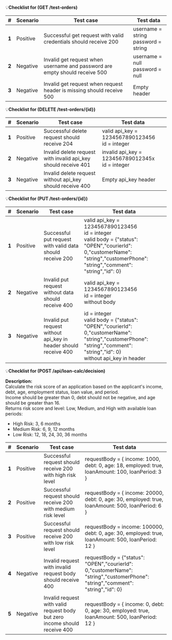 💡**Checklist for (GET /test-orders)**

| #     | Scenario | Test case                                                                   | Test data                              |
| ----- | -------- | --------------------------------------------------------------------------- | -------------------------------------- |
| **1** | Positive | Successful get request with valid credentials should receive 200            | username = string<br>password = string |
| **2** | Negative | Invalid get request when username and password are empty should receive 500 | username = null<br>password = null     |
| **3** | Negative | Invalid get request when request header is missing should receive 500       | Empty header                           |

💡**Checklist for (DELETE /test-orders/{id})**

| #     | Scenario | Test case                                                      | Test data                                          |
| ----- | -------- | -------------------------------------------------------------- | -------------------------------------------------- |
| **1** | Positive | Successful delete request should receive 204                   | valid api_key = 1234567890123456<br>id = integer   |
| **2** | Negative | Invalid delete request with invalid api_key should receive 401 | invalid api_key = 123456789012345x<br>id = integer |
| **3** | Negative | Invalid delete request without api_key should receive 400      | Empty api_key header                               |

💡**Checklist for (PUT /test-orders/{id})**

| #     | Scenario | Test case                                                        | Test data                                                                                                                                                                         |
| ----- | -------- | ---------------------------------------------------------------- | --------------------------------------------------------------------------------------------------------------------------------------------------------------------------------- |
| **1** | Positive | Successful put request with valid data should receive 200        | valid api_key = 1234567890123456<br>id = integer<br>valid body = {"status": "OPEN","courierId": 0,"customerName": "string","customerPhone": "string","comment": "string","id": 0} |
| **2** | Negative | Invalid put request without data should receive 400              | valid api_key = 1234567890123456<br>id = integer<br>without body                                                                                                                  |
| **3** | Negative | Invalid put request without api_key in header should receive 400 | id = integer<br>valid body = {"status": "OPEN","courierId": 0,"customerName": "string","customerPhone": "string","comment": "string","id": 0}<br>without api_key in header        |

💡**Checklist for (POST /api/loan-calc/decision)**

**Description:**  
Calculate the risk score of an application based on the applicant's income, debt, age, employment status, loan value, and period.  
Income should be greater than 0, debt should not be negative, and age should be greater than 16.  
Returns risk score and level: Low, Medium, and High with available loan periods:

- High Risk: 3, 6 months
- Medium Risk: 6, 9, 12 months
- Low Risk: 12, 18, 24, 30, 36 months

| #     | Scenario | Test case                                                                  | Test data                                                                                                                      |
| ----- | -------- | -------------------------------------------------------------------------- | ------------------------------------------------------------------------------------------------------------------------------ |
| **1** | Positive | Successful request should receive 200 with high risk level                 | requestBody = { income: 1000, debt: 0, age: 18, employed: true, loanAmount: 100, loanPeriod: 3 }                               |
| **2** | Positive | Successful request should receive 200 with medium risk level               | requestBody = { income: 20000, debt: 0, age: 30, employed: true, loanAmount: 500, loanPeriod: 6 }                              |
| **3** | Positive | Successful request should receive 200 with low risk level                  | requestBody = income: 100000, debt: 0, age: 30, employed: true, loanAmount: 500, loanPeriod: 12 }                              |
| **4** | Negative | Invalid request with invalid request body should receive 400               | requestBody = {"status": "OPEN","courierId": 0,"customerName": "string","customerPhone": "string","comment": "string","id": 0} |
| **5** | Negative | Invalid request with valid request body but zero income should receive 400 | requestBody = { income: 0, debt: 0, age: 30, employed: true, loanAmount: 500, loanPeriod: 12 }                                 |
